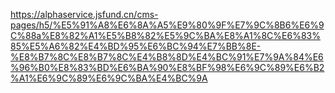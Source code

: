 https://alphaservice.jsfund.cn/cms-pages/h5/%E5%91%A8%E6%8A%A5%E9%80%9F%E7%9C%8B6%E6%9C%88a%E8%82%A1%E5%B8%82%E5%9C%BA%E8%A1%8C%E6%83%85%E5%A6%82%E4%BD%95%E6%BC%94%E7%BB%8E-%E8%B7%8C%E8%B7%8C%E4%B8%8D%E4%BC%91%E7%9A%84%E6%96%B0%E8%83%BD%E6%BA%90%E8%BF%98%E6%9C%89%E6%B2%A1%E6%9C%89%E6%9C%BA%E4%BC%9A

